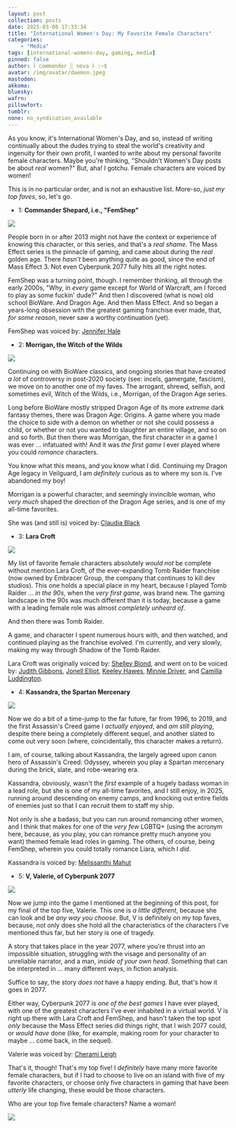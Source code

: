 ```yaml
---
layout: post
collection: posts
date: 2025-03-08 17:33:34
title: "International Women's Day: My Favorite Female Characters"
categories:
    - "Media"
tags: [international-womens-day, gaming, media]
pinned: false
author: ⸸ commander ░ nova ⸸ :~$
avatar: /img/avatar/daemon.jpeg
mastodon: 
akkoma: 
bluesky: 
wafrn: 
pillowfort: 
tumblr: 
none: no_syndication_available 
---
```

As you know, it's International Women's Day, and so, instead of writing continually about the dudes trying to steal the world's creativity and ingenuity for their own profit, I wanted to write about my personal favorite female characters. Maybe you're thinking, "Shouldn't Women's Day posts be about *real* women?" But, aha! I gotchu. Female characters are voiced by women!

This is in no particular order, and is not an exhaustive list. More-so, *just my top faves*, so, let's go.

- 1: **Commander Shepard, i.e., "FemShep"**

<img src="/img/posts/iwd-2025/femshep.png">

People born in or after 2013 might not have the context or experience of knowing this character, or this series, and that's a *real shame*. The Mass Effect series is the pinnacle of gaming, and came about during the *real* golden age. There *hasn't* been anything quite as good, since the end of Mass Effect 3. Not even Cyberpunk 2077 fully hits all the right notes.

FemShep was a turning point, though. I remember thinking, all through the early 2000s, "Why, in *every* game except for World of Warcraft, am I forced to play as some fuckin' dude?" And then I discovered (what is now) old school BioWare. And Dragon Age. And then Mass Effect. And so began a years-long obsession with the greatest gaming franchise ever made, that, *for some reason*, never saw a worthy continuation (yet).

FemShep was voiced by: <a href="https://en.wikipedia.org/wiki/Jennifer_Hale" target="_blank">Jennifer Hale</a>

- 2: **Morrigan, the Witch of the Wilds**

<img src="/img/posts/iwd-2025/morrigan.png">

Continuing on with BioWare classics, and ongoing stories that have created *a lot* of controversy in post-2020 society (see: incels, gamergate, fascism), we move on to another one of my faves. The arrogant, shrewd, selfish, and sometimes evil, Witch of the Wilds, i.e., Morrigan, of the Dragon Age series.

Long before BioWare mostly stripped Dragon Age of its more *extreme* dark fantasy themes, there was Dragon Age: Origins. A game where you made the choice to side with a demon on whether or not she could possess a child, or whether or not you wanted to slaughter an entire village, and so on and so forth. But then there was Morrigan, the first character in a game I was ever ... infatuated with! And it was *the first game* I ever played where you could *romance* characters.

You know what this means, and you know what I did. Continuing my Dragon Age legacy in Veilguard, I am *definitely* curious as to where my son is. I've abandoned my boy!

Morrigan is a powerful character, and seemingly invincible woman, who *very much* shaped the direction of the Dragon Age series, and is one of my all-time favorites.

She was (and still is) voiced by: <a href="https://en.wikipedia.org/wiki/Claudia_Black" target="_blank">Claudia Black</a>

- 3: **Lara Croft**

<img src="/img/posts/iwd-2025/laracroft.png">

My list of favorite female characters absolutely *would not* be complete without mention Lara Croft, of the ever-expanding Tomb Raider franchise (now owned by Embracer Group, the company that continues to kill dev studios). This one holds a special place in my heart, because I played Tomb Raider ... *in the 90s*, when the *very first game*, was brand new. The gaming landscape in the 90s was much different than it is today, because a game with a leading female role was almost *completely unheard of*.

And then there was Tomb Raider.

A game, and character I spent numerous hours with, and then watched, and continued playing as the franchise evolved. I'm currently, and very slowly, making my way through Shadow of the Tomb Raider.

Lara Croft was originally voiced by: <a href="https://tombraider.fandom.com/wiki/Shelley_Blond" target="_blank">Shelley Blond</a>, and went on to be voiced by: <a href="https://tombraider.fandom.com/wiki/Judith_Gibbins" target="_blank">Judith Gibbons</a>, <a href="https://tombraider.fandom.com/wiki/Jonell_Elliott" target="_blank">Jonell Elliot</a>, <a href="https://tombraider.fandom.com/wiki/Keeley_Hawes" target="_blank">Keeley Hawes</a>, <a href="https://tombraider.fandom.com/wiki/Minnie_Driver" target="_blank">Minnie Driver</a>, and <a href="https://tombraider.fandom.com/wiki/Camilla_Luddington" target="_blank">Camilla Luddington</a>.

- 4: **Kassandra, the Spartan Mercenary**

<img src="/img/posts/iwd-2025/kass.png">

Now we do a bit of a time-jump to the far future, far from 1996, to 2019, and the first Assassin's Creed game I *actually enjoyed*, and *am still playing*, despite there being a completely different sequel, and another slated to come out very soon (where, coincidentally, this character makes a return).

I am, of course, talking about Kassandra, the largely agreed upon canon hero of Assassin's Creed: Odyssey, wherein you play a Spartan mercenary during the brick, slate, and robe-wearing era.

Kassandra, obviously, wasn't the *first* example of a hugely badass woman in a lead role, but she is one of my all-time favorites, and I still enjoy, in 2025, running around descending on enemy camps, and knocking out entire fields of enemies just so that I can recruit them to staff my ship.

Not only is she a badass, but you can run around romancing other women, and I think that makes for one of the *very few* LGBTQ+ (using the acronym here, because, as you play, you can romance pretty much anyone you want) themed female lead roles in gaming. The others, of course, being FemShep, wherein you could totally romance Liara, which I *did*.

Kassandra is voiced by: <a href="https://en.wikipedia.org/wiki/Melissanthi_Mahut" target="_blank">Melissanthi Mahut</a>

- 5: **V, Valerie, of Cyberpunk 2077**

<img src="/img/posts/iwd-2025/v.png">

Now we jump into the game I mentioned at the beginning of this post, for my final of the top five, Valerie. This one is *a little different*, because she can look and be *any way you choose*. But, V is definitely on my top faves, because, not only does she hold all the characteristics of the characters I've mentioned thus far, but her story is one of tragedy.

A story that takes place in the year 2077, where you're thrust into an impossible situation, struggling with the visage and personality of an unreliable narrator, and a man, *inside of your own head*. Something that can be interpreted in ... many different ways, in fiction analysis.

Suffice to say, the story *does not* have a happy ending. But, that's how it goes in 2077.

Either way, Cyberpunk 2077 is *one of the best games* I have ever played, with one of the greatest characters I've ever inhabited in a virtual world. V is right up there with Lara Croft and FemShep, and hasn't taken the top spot *only* because the Mass Effect series did things right, that I wish 2077 could, or *would have* done (like, for example, making room for your character to maybe ... come back, in the sequel).

Valerie was voiced by: <a href="https://en.wikipedia.org/wiki/Cherami_Leigh" target="_blank">Cherami Leigh</a>

That's it, though! That's my top five! I *definitely* have many more favorite female characters, but if I had to choose to live on an island with five of my favorite characters, or choose only five characters in gaming that have been *utterly* life changing, these would be those characters.

Who are your top five female characters? Name a woman!

<img src="/img/posts/iwd-2025/name-a-woman.png">